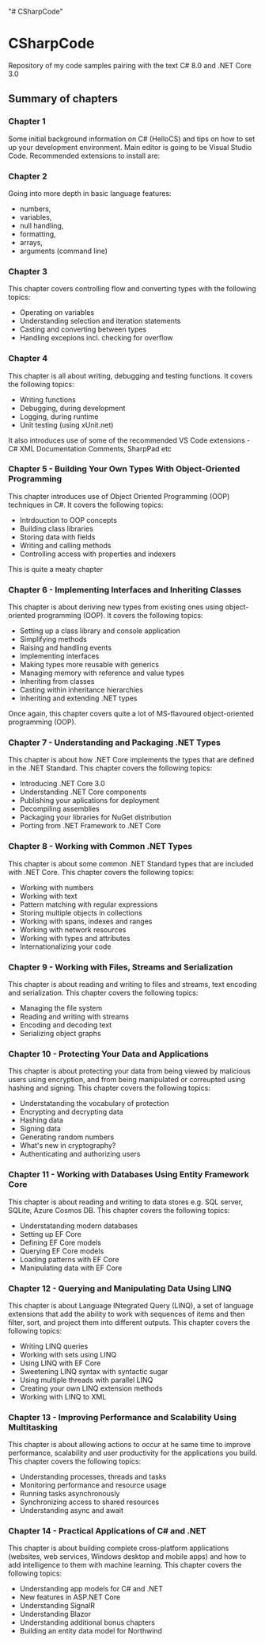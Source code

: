 "# CSharpCode" 
# CSharpCode
Repository of my code samples pairing with the text C# 8.0 and .NET Core 3.0

## Summary of chapters

### Chapter 1
Some initial background information on C# (HelloCS) and tips on how to set up your development environment.
Main editor is going to be Visual Studio Code. 
Recommended extensions to install are:

### Chapter 2
Going into more depth in basic language features:
- numbers, 
- variables, 
- null handling, 
- formatting, 
- arrays, 
- arguments (command line)

### Chapter 3
This chapter covers controlling flow and converting types with the following topics:
- Operating on variables
- Understanding selection and iteration statements
- Casting and converting between types
- Handling excepions incl. checking for overflow

### Chapter 4
This chapter is all about writing, debugging and testing functions. It covers the following topics:
- Writing functions
- Debugging, during development
- Logging, during runtime
- Unit testing (using xUnit.net)

It also introduces use of some of the recommended VS Code extensions - C# XML Documentation Comments, SharpPad etc

### Chapter 5 - Building Your Own Types With Object-Oriented Programming
This chapter introduces use of Object Oriented Programming (OOP) techniques in C#. It covers the following topics:
- Intrdouction to OOP concepts
- Building class libraries
- Storing data with fields
- Writing and calling methods
- Controlling access with properties and indexers

This is quite a meaty chapter

### Chapter 6 - Implementing Interfaces and Inheriting Classes
This chapter is about deriving new types from existing ones using object-oriented programming (OOP). It covers the following topics:
- Setting up a class library and console application
- Simplifying methods
- Raising and handling events
- Implementing interfaces
- Making types more reusable with generics
- Managing memory with reference and value types
- Inheriting from classes
- Casting within inheritance hierarchies
- Inheriting and extending .NET types

Once again, this chapter covers quite a lot of MS-flavoured object-oriented programming (OOP).

### Chapter 7 - Understanding and Packaging .NET Types
This chapter is about how .NET Core implements the types that are defined in the .NET Standard. This chapter covers the following topics:
- Introducing .NET Core 3.0
- Understanding .NET Core components
- Publishing your aplications for deployment
- Decompiling assemblies
- Packaging your libraries for NuGet distribution
- Porting from .NET Framework to .NET Core

### Chapter 8 - Working with Common .NET Types
This chapter is about some common .NET Standard types that are included with .NET Core. This chapter covers the following topics:
- Working with numbers
- Working with text
- Pattern matching with regular expressions
- Storing multiple objects in collections
- Working with spans, indexes and ranges
- Working with network resources
- Working with types and attributes
- Internationalizing your code

### Chapter 9 - Working with Files, Streams and Serialization
This chapter is about reading and writing to files and streams, text encoding and serialization. This chapter covers the following topics:
- Managing the file system
- Reading and writing with streams
- Encoding and decoding text
- Serializing object graphs

### Chapter 10 - Protecting Your Data and Applications
This chapter is about protecting your data from being viewed by malicious users using encryption, and from being manipulated or correupted using hashing and signing. This chapter covers the following topics:
- Understatanding the vocabulary of protection
- Encrypting and decrypting data
- Hashing data
- Signing data
- Generating random numbers
- What's new in cryptography?
- Authenticating and authorizing users

### Chapter 11 - Working with Databases Using Entity Framework Core
This chapter is about reading and writing to data stores e.g. SQL server, SQLite, Azure Cosmos DB. This chapter covers the following topics:
- Understatanding modern databases
- Setting up EF Core
- Defining EF Core models
- Querying EF Core models
- Loading patterns with EF Core
- Manipulating data with EF Core

### Chapter 12 - Querying and Manipulating Data Using LINQ
This chapter is about Language INtegrated Query (LINQ), a set of language extensions that add the ability to work with sequences of items and then filter, sort, and project them into different outputs. This chapter covers the following topics:
- Writing LINQ queries
- Working with sets using LINQ
- Using LINQ with EF Core
- Sweetening LINQ syntax with syntactic sugar
- Using multiple threads with parallel LINQ
- Creating your own LINQ extension methods
- Working with LINQ to XML

### Chapter 13 - Improving Performance and Scalability Using Multitasking
This chapter is about allowing actions to occur at he same time to improve performance, scalability and user productivity for the applications you build. This chapter covers the following topics:
- Understanding processes, threads and tasks
- Monitoring performance and resource usage
- Running tasks asynchronously
- Synchronizing access to shared resources
- Understanding async and await

### Chapter 14 - Practical Applications of C# and .NET
This chapter is about building complete cross-platform applications (websites, web services, Windows desktop and mobile apps) and how to add intelligence to them with machine learning. This chapter covers the following topics:
- Understanding app models for C# and .NET
- New features in ASP.NET Core
- Understanding SignalR
- Understanding Blazor
- Understanding additional bonus chapters
- Building an entity data model for Northwind





